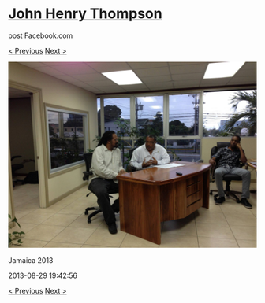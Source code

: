 # [John Henry Thompson](../README.md)
post Facebook.com

[< Previous](2013-08-29-59.md) [Next >](2013-08-29-61.md)

[![](../media/2013-08-29/Jamaica-2071.jpg)](../README.md)

Jamaica 2013

2013-08-29 19:42:56

[< Previous](2013-08-29-59.md) [Next >](2013-08-29-61.md)